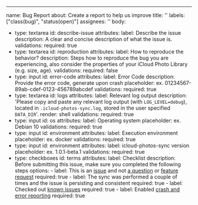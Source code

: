 ---
name: Bug Report
about: Create a report to help us improve
title: ''
labels: ["class(bug)", "status(open)"]
assignees: ''
body:
  - type: textarea
    id: describe-issue
    attributes:
      label: Describe the issue
      description: A clear and concise description of what the issue is.
    validations:
      required: true
  - type: textarea
    id: reproduction
    attributes:
      label: How to reproduce the behavior?
      description: Steps how to reproduce the bug you are experiencing, also consider the properties of your iCloud Photo Library (e.g. size, age).
    validations:
      required: false
  - type: input
    id: error-code
    attributes:
      label: Error Code
      description: Provide the error code, generate upon crash
      placeholder: ex. 01234567-89ab-cdef-0123-456789abcdef
    validations:
      required: true
  - type: textarea
    id: logs
    attributes:
      label: Relevant log output
      description: 'Please copy and paste any relevant log output (with `LOG_LEVEL=debug`), located in `.icloud-photos-sync.log`, stored in the user specified `DATA_DIR`'.
      render: shell
    validations:
      required: true
  - type: input
    id: os
    attributes:
      label: Operating system
      placeholder: ex. Debian 10
    validations:
      required: true
  - type: input
    id: environment
    attributes:
      label: Execution environment
      placeholder: ex. docker
    validations:
      required: true
  - type: input
    id: environment
    attributes:
      label: icloud-photos-sync version
      placeholder: ex. 1.0.1-beta.1
    validations:
      required: true
  - type: checkboxes
      id: terms
      attributes:
      label: Checklist
      description: Before submitting this issue, make sure you completed the following steps
      options:
        - label: This is an [issue](https://github.com/steilerDev/icloud-photos-sync/blob/beta/CONTRIBUTING.md#-found-a-bug) and not [a question](https://github.com/steilerDev/icloud-photos-sync/blob/main/CONTRIBUTING.md#question) or [feature request](https://github.com/steilerDev/icloud-photos-sync/blob/main/CONTRIBUTING.md#feature)
          required: true
        - label: The sync was performed a couple of times and the issue is persisting and consistent
          required: true
        - label: Checked out [known issues](https://github.com/steilerDev/icloud-photos-sync/labels/class(known%20issue))
          required: true
        - label: Enabled [crash and error reporting](https://steilerdev.github.io/icloud-photos-sync/user-guides/error-reporting/)
          required: true
